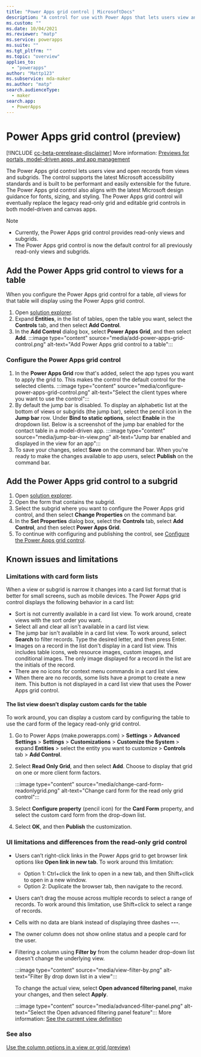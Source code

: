 ```yaml
---
title: "Power Apps grid control | MicrosoftDocs"
description: "A control for use with Power Apps that lets users view and open records from a view or subgrid"
ms.custom: ""
ms.date: 10/04/2021
ms.reviewer: "matp"
ms.service: powerapps
ms.suite: ""
ms.tgt_pltfrm: ""
ms.topic: "overview"
applies_to: 
  - "powerapps"
author: "Mattp123"
ms.subservice: mda-maker
ms.author: "matp"
search.audienceType: 
  - maker
search.app: 
  - PowerApps
---
```

# Power Apps grid control (preview)

[!INCLUDE [cc-beta-prerelease-disclaimer](../../includes/cc-beta-prerelease-disclaimer.md)] More information: [Previews for portals, model-driven apps, and app management](/power-platform/admin/preview-environments#portals-model-driven-apps-and-app-management)

The Power Apps grid control lets users view and open records from views and subgrids. The control supports the latest Microsoft accessibility standards and is built to be performant and easily extensible for the future. The Power Apps grid control also aligns with the latest Microsoft design guidance for fonts, sizing, and styling. The Power Apps grid control will eventually replace the legacy read-only grid and editable grid controls in both model-driven and canvas apps.

> [!NOTE]
> - Currently, the Power Apps grid control provides read-only views and subgrids.
> - The Power Apps grid control is now the default control for all previously read-only views and subgrids.

## Add the Power Apps grid control to views for a table

When you configure the Power Apps grid control for a table, *all* views for that table will display using the Power Apps grid control.

1. Open [solution explorer](advanced-navigation.md#solution-explorer).
1. Expand **Entities**, in the list of tables, open the table you want, select the **Controls** tab, and then select **Add Control**.
1. In the **Add Control** dialog box, select **Power Apps Grid**, and then select **Add**.
   :::image type="content" source="media/add-power-apps-grid-control.png" alt-text="Add Power Apps grid control to a table":::

### Configure the Power Apps grid control

1. In the **Power Apps Grid** row that's added, select the app types you want to apply the grid to. This makes the control the default control for the selected clients.
   :::image type="content" source="media/configure-power-apps-grid-control.png" alt-text="Select the client types where you want to use the control":::
1. By default the jump bar is disabled. To display an alphabetic list at the bottom of views or subgrids (the jump bar), select the pencil icon in the **Jump bar** row. Under **Bind to static options**, select **Enable** in the dropdown list. Below is a screenshot of the jump bar enabled for the contact table in a model-driven app.
   :::image type="content" source="media/jump-bar-in-view.png" alt-text="Jump bar enabled and displayed in the view for an app":::
1. To save your changes, select **Save** on the command bar. When you're ready to make the changes available to app users, select **Publish** on the command bar.

## Add the Power Apps grid control to a subgrid

1. Open [solution explorer](advanced-navigation.md#solution-explorer).
1. Open the form that contains the subgrid.
1. Select the subgrid where you want to configure the Power Apps grid control, and then select **Change Properties** on the command bar.
1. In the **Set Properties** dialog box, select the **Controls** tab, select **Add Control**, and then select **Power Apps Grid**. 
1. To continue with configuring and publishing the control, see [Configure the Power Apps grid control](#configure-the-power-apps-grid-control).

## Known issues and limitations

### Limitations with card form lists

When a view or subgrid is narrow it changes into a card list format that is better for small screens, such as mobile devices. The Power Apps grid control displays the following behavior in a card list:

- Sort is not currently available in a card list view. To work around, create views with the sort order you want.
- Select all and clear all isn't available in a card list view.
- The jump bar isn't available in a card list view. To work around, select **Search** to filter records. Type the desired letter, and then press Enter.
- Images on a record in the list don't display in a card list view. This includes table icons, web resource images, custom images, and conditional images. The only image displayed for a record in the list are the initials of the record.
- There are no icons for context menu commands in a card list view.
- When there are no records, some lists have a prompt to create a new item. This button is not displayed in a card list view that uses the Power Apps grid control.

#### The list view doesn’t display custom cards for the table

To work around, you can display a custom card by configuring the table to use the card form of the legacy read-only grid control.
1. Go to Power Apps (make.powerapps.com) > **Settings** > **Advanced Settings** > **Settings** > **Customizations** > **Customize the System** > expand **Entities** > select the entity you want to customize > **Controls** tab > **Add Control**.
1. Select **Read Only Grid**, and then select **Add**. Choose to display that grid on one or more client form factors.

   :::image type="content" source="media/change-card-form-readonlygrid.png" alt-text="Change card form for the read only grid control":::

1. Select **Configure property** (pencil icon) for the **Card Form** property, and select the custom card form from the drop-down list.
1. Select **OK**, and then **Publish** the customization.

### UI limitations and differences from the read-only grid control

- Users can’t right-click links in the Power Apps grid to get browser link options like **Open link in new tab**. To work around this limitation:
   - Option 1: Ctrl+click the link to open in a new tab, and then Shift+click to open in a new window.
   - Option 2: Duplicate the browser tab, then navigate to the record.
- Users can’t drag the mouse across multiple records to select a range of records. To work around this limitation, use Shift+click to select a range of records.
- Cells with no data are blank instead of displaying three dashes **---**.
- The owner column does not show online status and a people card for the user.
- Filtering a column using **Filter by** from the column header drop-down list doesn't change the underlying view.

  :::image type="content" source="media/view-filter-by.png" alt-text="Filter By drop down list in a view":::

   To change the actual view, select **Open advanced filtering panel**, make your changes, and then select **Apply**.

   :::image type="content" source="media/advanced-filter-panel.png" alt-text="Select the Open advanced filtering panel feature":::
   More information: [See the current view definition](../../user/grid-filters-advanced?branch=matp-2451824#see-the-current-view-definition)

### See also

[Use the column options in a view or grid (preview)](../../user/grid-filters.md#use-the-column-options-in-a-view-or-grid-preview)